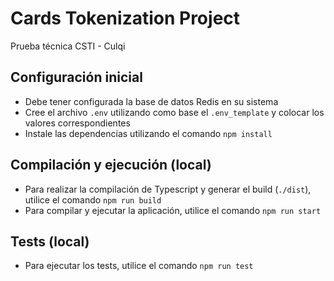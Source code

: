 # Cards Tokenization Project

Prueba técnica CSTI - Culqi

## Configuración inicial

- Debe tener configurada la base de datos Redis en su sistema
- Cree el archivo `.env` utilizando como base el `.env_template` y colocar los valores correspondientes
- Instale las dependencias utilizando el comando `npm install`

## Compilación y ejecución (local)

- Para realizar la compilación de Typescript y generar el build (`./dist`), utilice el comando `npm run build`
- Para compilar y ejecutar la aplicación, utilice el comando `npm run start`

## Tests (local)

- Para ejecutar los tests, utilice el comando `npm run test`
